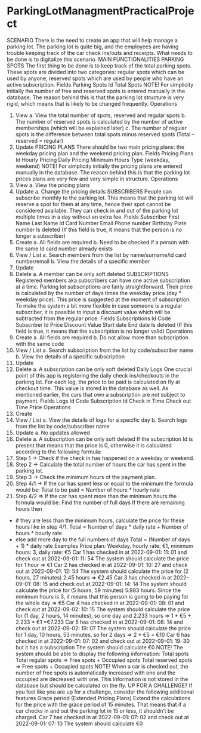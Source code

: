 # ParkingLotManagmentPracticalProject

SCENARIO
There is the need to create an app that will help manage a parking lot. The parking lot is quite
big, and the employees are having trouble keeping track of the car check ins/outs and
receipts.
What needs to be done is to digitalize this scenario.
MAIN FUNCTIONALITIES
PARKING SPOTS
The first thing to be done is to keep track of the total parking spots. These spots are divided
into two categories: regular spots which can be used by anyone, reserved spots which are
used by people who have an active subscription.
Fields
Parking Spots
Id
Total Spots
NOTE! For simplicity initially the number of free and reserved spots is entered manually in the
database. The reason behind this is that the parking lot structure is very rigid, which means
that is likely to be changed frequently.
Operations
1. View
a. View the total number of spots, reserved and regular spots
b. The number of reserved spots is calculated by the number of active
memberships (which will be explained later)
c. The number of regular spots is the difference between total spots minus
reserved spots
(Total – reserved = regular)
2. Update
PRICING PLANS
There should be two main pricing plans: the weekday pricing plan and the weekend pricing
plan.
Fields
Pricing Plans
Id
Hourly Pricing
Daily Pricing
Minimum Hours
Type (weekday, weekend)
NOTE! For simplicity initially the pricing plans are entered manually in the database. The
reason behind this is that the parking lot prices plans are very few and very simple in
structure.
Operations
1. View
a. View the pricing plans
2. Update
a. Change the pricing details
SUBSCRIBERS
People can subscribe monthly to the parking lot. This means that the parking lot will reserve a
spot for them at any time, hence their spot cannot be considered available. They can check
in and out of the parking lot multiple times in a day without an extra fee.
Fields
Subscriber
First Name
Last Name
Id Card Number
Email
Phone number
Birthday
Plate number
Is deleted (If this field is true, it means that the person is no longer a subscriber)
1. Create
a. All fields are required
b. Need to be checked if a person with the same Id card number already exists
2. View / List
a. Search members from the list by name/surname/id card number/email
b. View the details of a specific member
3. Update
4. Delete
a. A member can be only soft deleted
SUBSCRIPTIONS
Registered members aka subscribers can have one active subscription at a time. Parking lot
subscriptions are fairly straightforward. Their price is calculated by the number of days times
the weekday price (day * weekday price). This price is suggested at the moment of
subscription. To make the system a bit more flexible in case someone is a regular subscriber,
it is possible to input a discount value which will be subtracted from the regular price.
Fields
Subscriptions
Id
Code
Subscriber Id
Price
Discount Value
Start date
End date
Is deleted (If this field is true, it means that the subscription is no longer valid)
Operations
1. Create
a. All fields are required
b. Do not allow more than subscription with the same code
2. View / List
a. Search subscription from the list by code/subscriber name
b. View the details of a specific subscription
3. Update
4. Delete
a. A subscription can be only soft deleted
Daily Logs
One crucial point of this app is registering the daily check ins/checkouts in the parking lot. For
each log, the price to be paid is calculated on fly at checkout time. This value is stored in the
database as well.
As mentioned earlier, the cars that own a subscription are not subject to payment.
Fields
Logs
Id
Code
Subscription Id
Check in Time
Check out Time
Price
Operations
1. Create
2. View / List
a. View the details of logs for a specific day
b. Search logs from the list by code/subscriber name
3. Update
a. No updates allowed
4. Delete
a. A subscription can be only soft deleted
If the subscription Id is present that means that the price is 0, otherwise it is calculated
according to the following formula:
1. Step 1 -> Check if the check in has happened on a weekday or weekend.
2. Step 2 -> Calculate the total number of hours the car has spent in the parking lot.
3. Step 3 -> Check the minimum hours of the payment plan.
4. Step 4/1 -> If the car has spent less or equal to the minimum the formula would be:
Total to be paid = Number of hours * hourly rate
5. Step 4/2 => If the car has spent more than the minimum hours the formula would be:
Find the number of full days
If there are remaining hours then
- if they are less than the minimum hours, calculate the price for these hours like in
step 4/1.
Total = Number of days * daily rate + Number of hours * hourly rate
- else add more day to the full numbers of days
Total = (Number of days + 1) * daily rate
Examples
Price plan:
Weekday, hourly rate: €1, minimum hours: 3, daily rate: €5
Car 1 has checked in at 2022-09-01: 11: 01 and check out at 2022-09-01: 11: 54
The system should calculate the price for 1 hour => €1
Car 2 has checked in at 2022-09-01: 10: 27 and check out at 2022-09-01: 12: 54
The system should calculate the price for (2 hours, 27 minutes) 2.45 hours => €2.45
Car 3 has checked in at 2022-09-01: 08: 15 and check out at 2022-09-01: 14: 14
The system should calculate the price for (5 hours, 59 minutes) 5.983 hours. Since the
minimum hours is 3, it means that this person is going to be paying for the whole day => €5
Car 4 has checked in at 2022-09-01: 08: 01 and check out at 2022-09-02: 10: 15
The system should calculate the price for (1 day, 2 hours, 14 minutes), so one day and 2.233
hours =>
1 * €5 + 2.233 * €1 =€7.233
Car 5 has checked in at 2022-09-01: 08: 14 and check out at 2022-09-02: 19: 07
The system should calculate the price for 1 day, 10 hours, 53 minutes, so for 2 days => 2 * €5 =
€10
Car 6 has checked in at 2022-09-01: 07: 02 and check out at 2022-09-01: 19: 30 but it has a
subscription
The system should calculate €0
NOTE! The system should be able to display the following information:
Total spots
Total regular spots => Free spots + Occupied spots
Total reserved spots => Free spots + Occupied spots
NOTE! When a car is checked out, the number of free spots is automatically increased with
one and the occupied are decreased with one. This information is not stored in the database
but should be calculated on the fly.
UP FOR A CHALLENGE?
If you feel like you are up for a challenge, consider the following additional features
Grace period (Extended Pricing Plans)
Extend the calculations for the price with the grace period of 15 minutes. That means that if a
car checks in and out the parking lot in 15 or less, it shouldn’t be charged.
Car 7 has checked in at 2022-09-01: 07: 02 and check out at 2022-09-01: 07: 10
The system should calculate €0
